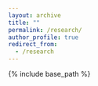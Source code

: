 ```yaml
---
layout: archive
title: ""
permalink: /research/
author_profile: true
redirect_from:
  - /research
---
```


{% include base_path %}
